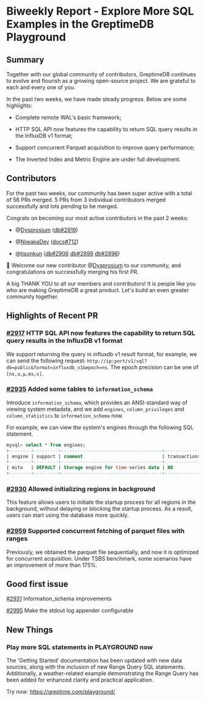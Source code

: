 # Biweekly Report - Explore More SQL Examples in the GreptimeDB Playground

## Summary
Together with our global community of contributors, GreptimeDB continues to evolve and flourish as a growing open-source project. We are grateful to each and every one of you.

In the past two weeks, we have made steady progress. Below are some highlights:

- Complete remote WAL's basic framework;

- HTTP SQL API now features the capability to return SQL query results in the InfluxDB v1 format;

- Support concurrent Parquet acquisition to improve query performance;

- The Inverted Index and Metric Engine are under full development.

## Contributors
For the past two weeks, our community has been super active with a total of 56 PRs merged. 5 PRs from 3 individual contributors merged successfully and lots pending to be merged.

Congrats on becoming our most active contributors in the past 2 weeks:

- @[Dysprosium](https://github.com/Dysprosium0626) ([db#2919](https://github.com/GreptimeTeam/greptimedb/pull/2919))

- @[NiwakaDev](https://github.com/NiwakaDev) ([docs#712](https://github.com/GreptimeTeam/docs/pull/712))

- @[tisonkun](https://github.com/tisonkun) ([db#2906](https://github.com/GreptimeTeam/greptimedb/pull/2906) [db#2898](https://github.com/GreptimeTeam/greptimedb/pull/2898) [db#2896](https://github.com/GreptimeTeam/greptimedb/pull/2896))

👏  Welcome our new contributor @[Dysprosium](https://github.com/Dysprosium0626) to our community, and congratulations on successfully merging his first PR. 

A big THANK YOU to all our members and contributors! It is people like you who are making GreptimeDB a great product. Let's build an even greater community together.

## Highlights of Recent PR
### [#2917](https://github.com/GreptimeTeam/greptimedb/pull/2917) HTTP SQL API now features the capability to return SQL query results in the InfluxDB v1 format
We support returning the query in influxdb v1 result format, for example, we can send the following request: `http://ip:port/v1/sql?db=public&format=influxdb_v1&epoch=ns`.
The epoch precision can be one of `[ns,u,µ,ms,s]`.

### [#2935](https://github.com/GreptimeTeam/greptimedb/pull/2935) Added some tables to `information_schema`
Introduce `information_schema`, which provides an ANSI-standard way of viewing system metadata, and we add `engines`, `column_privileges` and `column_statistics` to `information_schema` now.

For example, we can view the system's engines through the following SQL statement.

```sql
mysql> select * from engines;
+--------+---------+-------------------------------------+--------------+------+------------+
| engine | support | comment                             | transactions | xa   | savepoints |
+--------+---------+-------------------------------------+--------------+------+------------+
| mito   | DEFAULT | Storage engine for time-series data | NO           | NO   | NO         |
+--------+---------+-------------------------------------+--------------+------+------------+
```

### [#2930](https://github.com/GreptimeTeam/greptimedb/pull/2930) Allowed initializing regions in background
This feature allows users to initiate the startup process for all regions in the background, without delaying or blocking the startup process. As a result, users can start using the database more quickly.

### [#2959](https://github.com/GreptimeTeam/greptimedb/pull/2959) Supported concurrent fetching of parquet files with ranges
Previously, we obtained the parquet file sequentially, and now it is optimized for concurrent acquisition. Under TSBS benchmark, some scenarios have an improvement of more than 175%.

## Good first issue
[#2931](https://github.com/GreptimeTeam/greptimedb/issues/2931)
Information_schema improvements

[#2995](https://github.com/GreptimeTeam/greptimedb/issues/2995)
Make the stdout log appender configurable

## New Things
### Play more SQL statements in PLAYGROUND now
The 'Getting Started' documentation has been updated with new data sources, along with the inclusion of new Range Query SQL statements. Additionally, a weather-related example demonstrating the Range Query has been added for enhanced clarity and practical application.

Try now: https://greptime.com/playground/
